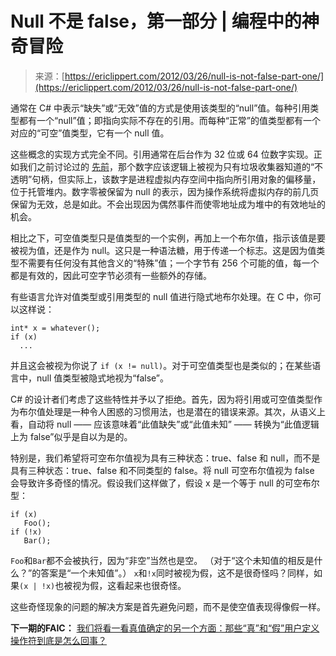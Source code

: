 <!--yml

分类：未分类

日期：2024-05-27 14:54:11

-->

# Null 不是 false，第一部分 | 编程中的神奇冒险

> 来源：[https://ericlippert.com/2012/03/26/null-is-not-false-part-one/](https://ericlippert.com/2012/03/26/null-is-not-false-part-one/)

通常在 C# 中表示“缺失”或“无效”值的方式是使用该类型的“null”值。每种引用类型都有一个“null”值；即指向实际不存在的引用。而每种“正常”的值类型都有一个对应的“可空”值类型，它有一个 null 值。

这些概念的实现方式完全不同。引用通常在后台作为 32 位或 64 位数字实现。正如我们之前讨论过的 [先前](http://blogs.msdn.com/b/ericlippert/archive/2009/02/17/references-are-not-addresses.aspx)，那个数字应该逻辑上被视为只有垃圾收集器知道的“不透明”句柄，但实际上，该数字是进程虚拟内存空间中指向所引用对象的偏移量，位于托管堆内。数字零被保留为 null 的表示，因为操作系统将虚拟内存的前几页保留为无效，总是如此。不会出现因为偶然事件而使零地址成为堆中的有效地址的机会。

相比之下，可空值类型只是值类型的一个实例，再加上一个布尔值，指示该值是要被视为值，还是作为 null。这只是一种语法糖，用于传递一个标志。这是因为值类型不需要有任何没有其他含义的“特殊”值；一个字节有 256 个可能的值，每一个都是有效的，因此可空字节必须有一些额外的存储。

有些语言允许对值类型或引用类型的 null 值进行隐式地布尔处理。在 C 中，你可以这样说：

```
int* x = whatever(); 
if (x) 
  ...

```

并且这会被视为你说了 `if (x != null)`。对于可空值类型也是类似的；在某些语言中，null 值类型被隐式地视为“false”。

C# 的设计者们考虑了这些特性并予以了拒绝。首先，因为将引用或可空值类型作为布尔值处理是一种令人困惑的习惯用法，也是潜在的错误来源。其次，从语义上看，自动将 null —— 应该意味着“此值缺失”或“此值未知” —— 转换为“此值逻辑上为 false”似乎是自以为是的。

特别是，我们希望将可空布尔值视为具有三种状态：true、false 和 null，而不是具有三种状态：true、false 和不同类型的 false。将 null 可空布尔值视为 false 会导致许多奇怪的情况。假设我们这样做了，假设 x 是一个等于 null 的可空布尔型：

```
if (x)
   Foo(); 
if (!x)
   Bar();

```

`Foo`和`Bar`都不会被执行，因为“非空”当然也是空。 （对于“这个未知值的相反是什么？”的答案是“一个未知值”。） `x`和`!x`同时被视为假，这不是很奇怪吗？同样，如果`(x | !x)`也被视为假，这看起来也很奇怪。

这些奇怪现象的问题的解决方案是首先避免问题，而不是使空值表现得像假一样。

**下一期的FAIC：** [我们将看一看真值确定的另一个方面：那些“真”和“假”用户定义操作符到底是怎么回事？](https://ericlippert.com/2012/04/12/null-is-not-false-part-two/ "Null is not false, part two")
